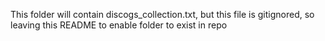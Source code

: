 This folder will contain discogs_collection.txt, but this file is gitignored, so leaving this README to enable folder to exist in repo
